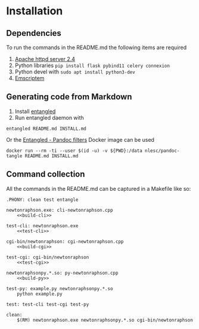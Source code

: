 # Installation

## Dependencies

To run the commands in the README.md the following items are required

1. [Apache httpd server 2.4](http://httpd.apache.org/)
1. Python libraries `pip install flask pybind11 celery connexion`
1. Python devel with `sudo apt install python3-dev`
1. [Emscriptem](https://emscripten.org/docs/getting_started/downloads.html)

## Generating code from Markdown

1. Install [entangled](https://github.com/entangled/entangled)
2. Run entangled daemon with

```shell
entangled README.md INSTALL.md
```

Or the [Entangled - Pandoc filters](https://github.com/entangled/filters) Docker image can be used

```shell
docker run --rm -ti --user $(id -u) -v ${PWD}:/data nlesc/pandoc-tangle README.md INSTALL.md
```

## Command collection

All the commands in the README.md can be captured in a Makefile like so:

```{.makefile file=Makefile}
.PHONY: clean test entangle

newtonraphson.exe: cli-newtonraphson.cpp
	<<build-cli>>

test-cli: newtonraphson.exe
	<<test-cli>>

cgi-bin/newtonraphson: cgi-newtonraphson.cpp
	<<build-cgi>>

test-cgi: cgi-bin/newtonraphson
	<<test-cgi>>

newtonraphsonpy.*.so: py-newtonraphson.cpp
	<<build-py>>

test-py: example.py newtonraphsonpy.*.so
	python example.py

test: test-cli test-cgi test-py

clean:
	$(RM) newtonraphson.exe newtonraphsonpy.*.so cgi-bin/newtonraphson
```
